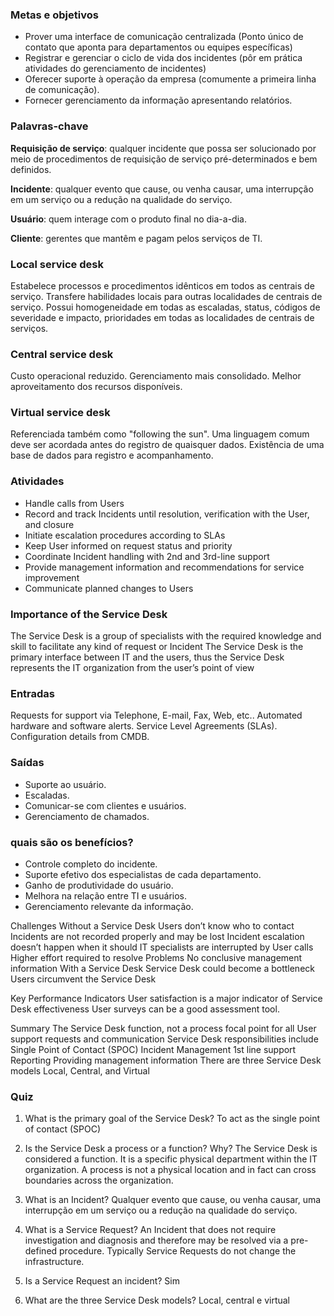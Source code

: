 ### Metas e objetivos
* Prover uma interface de comunicação centralizada (Ponto único de contato que aponta para departamentos ou equipes específicas)
* Registrar e gerenciar o ciclo de vida dos incidentes (pôr em prática atividades do gerenciamento de incidentes)
* Oferecer suporte à operação da empresa (comumente a primeira linha de comunicação).
* Fornecer gerenciamento da informação apresentando relatórios.

### Palavras-chave
__Requisição de serviço__: qualquer incidente que possa ser solucionado por meio de procedimentos de requisição de serviço pré-determinados e bem definidos.

__Incidente__: qualquer evento que cause, ou venha causar, uma interrupção em um serviço ou a redução na qualidade do serviço.

__Usuário__: quem interage com o produto final no dia-a-dia.

__Cliente__: gerentes que mantêm e pagam pelos serviços de TI.


### Local service desk
Estabelece processos e procedimentos idênticos em todos as centrais de serviço.
Transfere habilidades locais para outras localidades de centrais de serviço.
Possui homogeneidade em todas as escaladas, status, códigos de severidade e impacto, prioridades em todas as localidades de centrais de serviços.

### Central service desk
Custo operacional reduzido.
Gerenciamento mais consolidado.
Melhor aproveitamento dos recursos disponíveis.

### Virtual service desk
Referenciada também como "following the sun".
Uma linguagem comum deve ser acordada antes do registro de quaisquer dados.
Existência de uma base de dados para registro e acompanhamento.

### Atividades
* Handle calls from Users
* Record and track Incidents until resolution, verification with the User, and closure
* Initiate escalation procedures according to SLAs
* Keep User informed on request status and priority
* Coordinate Incident handling with 2nd and 3rd-line support
* Provide management information and recommendations for service improvement
* Communicate planned changes to Users

### Importance of the Service Desk
The Service Desk is a group of specialists with the required knowledge and skill to facilitate any kind of request or Incident
The Service Desk is the primary interface between IT and the users, thus the Service Desk represents the IT organization from the user’s point of view



### Entradas
 Requests for support via Telephone, E-mail, Fax, Web, etc..
Automated hardware and software alerts.
Service Level Agreements (SLAs).
Configuration details from CMDB.

### Saídas
* Suporte ao usuário.
* Escaladas.
* Comunicar-se com clientes e usuários.
* Gerenciamento de chamados.

### quais são os benefícios?
* Controle completo do incidente.
* Suporte efetivo dos especialistas de cada departamento.
* Ganho de produtividade do usuário.
* Melhora na relação entre TI e usuários.
* Gerenciamento relevante da informação.


Challenges
Without a Service Desk
Users don’t know who to contact
Incidents are not recorded properly and may be lost 
Incident escalation doesn’t happen when it should
IT specialists are interrupted by User calls
Higher effort required to resolve Problems
No conclusive management information
With a Service Desk
Service Desk could become a bottleneck
Users circumvent the Service Desk



Key Performance Indicators
User satisfaction is a major indicator of Service Desk effectiveness
User surveys can be a good assessment tool. 



Summary
The Service Desk
function, not a process
focal point for all User support requests and communication
Service Desk responsibilities include
Single Point of Contact (SPOC)
Incident Management
1st line support
Reporting
Providing management information
There are three Service Desk models
Local, Central, and Virtual


### Quiz
1. What is the primary goal of the Service Desk?
To act as the single point of contact (SPOC)

2. Is the Service Desk a process or a function?  Why?
The Service Desk is considered a function.  It is a specific physical department within the IT organization. A process is not a physical location and in fact can cross boundaries across the organization.

3. What is an Incident?
Qualquer evento que cause, ou venha causar, uma interrupção em um serviço ou a redução na qualidade do serviço.

4. What is a Service Request?
An Incident that does not require investigation and diagnosis and therefore may be resolved via a pre-defined procedure.  Typically Service Requests do not change the infrastructure.

5. Is a Service Request an incident?
Sim

6. What are the three Service Desk models?
Local, central e virtual
